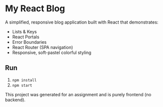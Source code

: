 # My React Blog

A simplified, responsive blog application built with React that demonstrates:
- Lists & Keys
- React Portals
- Error Boundaries
- React Router (SPA navigation)
- Responsive, soft-pastel colorful styling

## Run
1. `npm install`
2. `npm start`

This project was generated for an assignment and is purely frontend (no backend).
